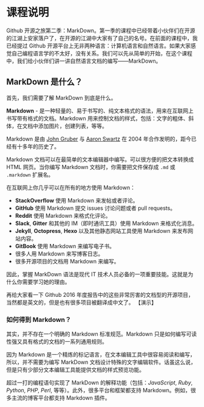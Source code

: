 # 课程说明

Github 开源之旅第二季：MarkDown。第一季的课程中已经带着小伙伴们在开源的江湖上安家落户了，在开源的江湖中大家有了自己的名号。在前面的课程中，我已经提过 Github 开源平台上无非两种语言：计算机语言和自然语言。如果大家感觉自己编程语言学的不太好，没有关系。我们可以先从简单的开始，在这个课程中，我们给小伙伴们讲一讲自然语言文档的编写——MarkDown。

## MarkDown 是什么？

首先，我们需要了解 MarkDown 到底是什么。

**Markdown** - 是一种轻量的、易于书写的、纯文本格式的语法，用来在互联网上书写带有格式的文档。Markdown 用来控制文档的样式，包括：文字的粗体、斜体，在文档中添加图片，创建列表，等等。

Markdown 是由 [John Gruber](http://daringfireball.net/) 与 [Aaron Swartz](http://www.aaronsw.com/) 在 2004 年合作发明的，距今已经有十多年的历史了。

Markdown 文档可以在最简单的文本编辑器中编写。可以很方便的把文本转换成 HTML 网页。当你编写 Markdown 文档时，你需要把文件保存成 `.md` 或 `.markdown` 扩展名。

在互联网上你几乎可以在所有的地方使用 Markdown：

* **StackOverflow** 使用 Markdown 来发帖或者评论。
* **GitHub** 使用 Markdown 提交 issues 讨论问题或者 pull requests。
* **Reddit** 使用 Markdown 来格式化评论。
* **Slack**, **Gitter** 和其他的 IM（即时通讯工具）使用 Markdown 来格式化消息。
* **Jekyll**, **Octopress**, **Hexo** 以及其他静态网站工具使用 Markdown 来发布网站内容。
* **GitBook** 使用 Markdown 来编写电子书。
* 很多人用 Markdown 来写博客日志。
* 很多开源项目的文档用 Markdown 来编写。

因此，掌握 MarkDown 语法是现代 IT 技术人员必备的一项重要技能。这就是为什么你需要学习她的理由。

再给大家看一下 Github 2016 年度报告中的这些非常厉害的文档型的开源项目，当然都是英文的，但是也有很多项目被翻译成中文了。
【演示】

### 如何得到 Markdown？

其实，并不存在一个明确的 Markdown 标准规范。Markdown 只是如何编写可读性强又具有格式的文档的一系列通用规则。

因为 Markdown 是一个精炼的标记语言，在文本编辑工具中很容易阅读和编写，所以，并不需要为编写 MarkDown 文档设计特殊的文字编辑软件。话虽这么说，但是只有少部分文本编辑工具能提供文档的样式预览功能。

超过一打的编程语句实现了 MarkDown 的解释功能（包括：_JavaScript_, _Ruby_, _Python_, _PHP_, _Perl_, 等等）。此外，很多平台和框架都支持  Markdown。例如，很多主流的博客平台都支持 Markdown 插件。
